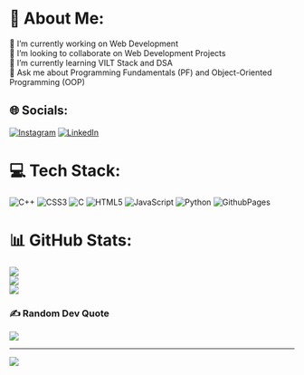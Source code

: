 # 💫 About Me:
🔭 I’m currently working on Web Development<br>👯 I’m looking to collaborate on Web Development Projects<br>🌱 I’m currently learning VILT Stack and DSA<br>💬 Ask me about Programming Fundamentals (PF) and Object-Oriented Programming (OOP)


## 🌐 Socials:
[![Instagram](https://img.shields.io/badge/Instagram-%23E4405F.svg?logo=Instagram&logoColor=white)](https://instagram.com/farhankhalidkayani) [![LinkedIn](https://img.shields.io/badge/LinkedIn-%230077B5.svg?logo=linkedin&logoColor=white)](https://linkedin.com/in/https://www.linkedin.com/in/farhan-khalid-7283b825a/) 

# 💻 Tech Stack:
![C++](https://img.shields.io/badge/c++-%2300599C.svg?style=for-the-badge&logo=c%2B%2B&logoColor=white) ![CSS3](https://img.shields.io/badge/css3-%231572B6.svg?style=for-the-badge&logo=css3&logoColor=white) ![C](https://img.shields.io/badge/c-%2300599C.svg?style=for-the-badge&logo=c&logoColor=white) ![HTML5](https://img.shields.io/badge/html5-%23E34F26.svg?style=for-the-badge&logo=html5&logoColor=white) ![JavaScript](https://img.shields.io/badge/javascript-%23323330.svg?style=for-the-badge&logo=javascript&logoColor=%23F7DF1E) ![Python](https://img.shields.io/badge/python-3670A0?style=for-the-badge&logo=python&logoColor=ffdd54) ![GithubPages](https://img.shields.io/badge/github%20pages-121013?style=for-the-badge&logo=github&logoColor=white)
# 📊 GitHub Stats:
![](https://github-readme-stats.vercel.app/api?username=FarhanKhalidKayani&theme=dark&hide_border=false&include_all_commits=false&count_private=false)<br/>
![](https://github-readme-streak-stats.herokuapp.com/?user=FarhanKhalidKayani&theme=dark&hide_border=false)<br/>
![](https://github-readme-stats.vercel.app/api/top-langs/?username=FarhanKhalidKayani&theme=dark&hide_border=false&include_all_commits=false&count_private=false&layout=compact)

### ✍️ Random Dev Quote
![](https://quotes-github-readme.vercel.app/api?type=horizontal&theme=tokyonight)

---
[![](https://visitcount.itsvg.in/api?id=FarhanKhalidKayani&icon=0&color=0)](https://visitcount.itsvg.in)

<!-- Proudly created with GPRM ( https://gprm.itsvg.in ) -->
